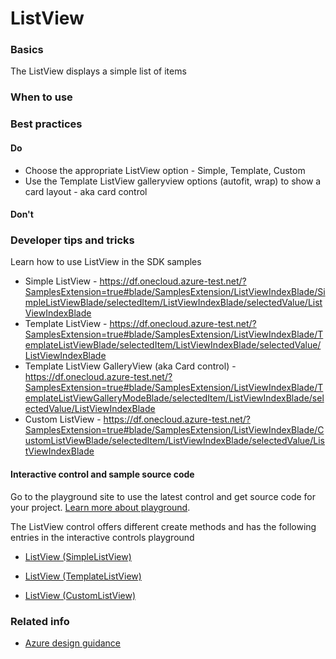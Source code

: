 ﻿# ListView

 
<a name="basics"></a>
### Basics
The ListView displays a simple list of items


<!-- TODO get an IMAGE to embed here -->

<!-- TODO get an SAMPLE CODE to embed here -->

 
<a name="when-to-use"></a>
### When to use


 
<a name="best-practices"></a>
### Best practices

<a name="best-practices-do"></a>
#### Do

* Choose the appropriate ListView option - Simple, Template, Custom
* Use the Template ListView galleryview options (autofit, wrap) to show a card layout - aka card control

<a name="best-practices-don-t"></a>
#### Don&#39;t

<!-- TODO need Don'ts -->



 
<a name="developer-tips-and-tricks"></a>
### Developer tips and tricks
Learn how to use ListView in the SDK samples

- Simple ListView - https://df.onecloud.azure-test.net/?SamplesExtension=true#blade/SamplesExtension/ListViewIndexBlade/SimpleListViewBlade/selectedItem/ListViewIndexBlade/selectedValue/ListViewIndexBlade
- Template ListView - https://df.onecloud.azure-test.net/?SamplesExtension=true#blade/SamplesExtension/ListViewIndexBlade/TemplateListViewBlade/selectedItem/ListViewIndexBlade/selectedValue/ListViewIndexBlade
- Template ListView GalleryView (aka Card control) - https://df.onecloud.azure-test.net/?SamplesExtension=true#blade/SamplesExtension/ListViewIndexBlade/TemplateListViewGalleryModeBlade/selectedItem/ListViewIndexBlade/selectedValue/ListViewIndexBlade
- Custom ListView - https://df.onecloud.azure-test.net/?SamplesExtension=true#blade/SamplesExtension/ListViewIndexBlade/CustomListViewBlade/selectedItem/ListViewIndexBlade/selectedValue/ListViewIndexBlade




<a name="developer-tips-and-tricks-interactive-control-and-sample-source-code"></a>
#### Interactive control and sample source code
Go to the playground site to use the latest control and get source code for your project.  [Learn more about playground](./top-extensions-controls-playground.md).

The ListView control offers different create methods and has the following entries in the interactive controls playground

*  <a href="https://ms.portal.azure.com/?Microsoft_Azure_Playground=true#blade/Microsoft_Azure_Playground/ControlsIndexBlade/ListView_createSimpleListView_Playground" target="_blank">ListView (SimpleListView)</a>

*  <a href="https://ms.portal.azure.com/?Microsoft_Azure_Playground=true#blade/Microsoft_Azure_Playground/ControlsIndexBlade/ListView_createTemplateListView_Playground" target="_blank">ListView (TemplateListView)</a>

*  <a href="https://ms.portal.azure.com/?Microsoft_Azure_Playground=true#blade/Microsoft_Azure_Playground/ControlsIndexBlade/ListView_createCustomListView_Playground" target="_blank">ListView (CustomListView)</a>

 

 
<a name="related-info"></a>
### Related info

<!-- TODO link to Figma -->

* [Azure design guidance](http://aka.ms/portalfx/design)


